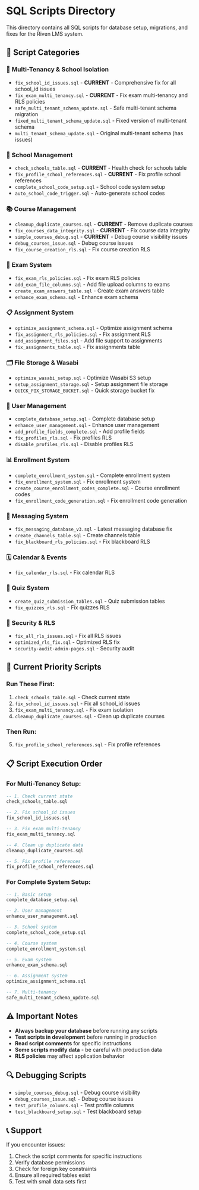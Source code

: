 # SQL Scripts Directory

This directory contains all SQL scripts for database setup, migrations, and fixes for the Riven LMS system.

## 📁 Script Categories

### 🔧 **Multi-Tenancy & School Isolation**
- `fix_school_id_issues.sql` - **CURRENT** - Comprehensive fix for all school_id issues
- `fix_exam_multi_tenancy.sql` - **CURRENT** - Fix exam multi-tenancy and RLS policies
- `safe_multi_tenant_schema_update.sql` - Safe multi-tenant schema migration
- `fixed_multi_tenant_schema_update.sql` - Fixed version of multi-tenant schema
- `multi_tenant_schema_update.sql` - Original multi-tenant schema (has issues)

### 🏫 **School Management**
- `check_schools_table.sql` - **CURRENT** - Health check for schools table
- `fix_profile_school_references.sql` - **CURRENT** - Fix profile school references
- `complete_school_code_setup.sql` - School code system setup
- `auto_school_code_trigger.sql` - Auto-generate school codes

### 📚 **Course Management**
- `cleanup_duplicate_courses.sql` - **CURRENT** - Remove duplicate courses
- `fix_courses_data_integrity.sql` - **CURRENT** - Fix course data integrity
- `simple_courses_debug.sql` - **CURRENT** - Debug course visibility issues
- `debug_courses_issue.sql` - Debug course issues
- `fix_course_creation_rls.sql` - Fix course creation RLS

### 📝 **Exam System**
- `fix_exam_rls_policies.sql` - Fix exam RLS policies
- `add_exam_file_columns.sql` - Add file upload columns to exams
- `create_exam_answers_table.sql` - Create exam answers table
- `enhance_exam_schema.sql` - Enhance exam schema

### 📋 **Assignment System**
- `optimize_assignment_schema.sql` - Optimize assignment schema
- `fix_assignment_rls_policies.sql` - Fix assignment RLS
- `add_assignment_files.sql` - Add file support to assignments
- `fix_assignments_table.sql` - Fix assignments table

### 🗂️ **File Storage & Wasabi**
- `optimize_wasabi_setup.sql` - Optimize Wasabi S3 setup
- `setup_assignment_storage.sql` - Setup assignment file storage
- `QUICK_FIX_STORAGE_BUCKET.sql` - Quick storage bucket fix

### 👥 **User Management**
- `complete_database_setup.sql` - Complete database setup
- `enhance_user_management.sql` - Enhance user management
- `add_profile_fields_complete.sql` - Add profile fields
- `fix_profiles_rls.sql` - Fix profiles RLS
- `disable_profiles_rls.sql` - Disable profiles RLS

### 📊 **Enrollment System**
- `complete_enrollment_system.sql` - Complete enrollment system
- `fix_enrollment_system.sql` - Fix enrollment system
- `create_course_enrollment_codes_complete.sql` - Course enrollment codes
- `fix_enrollment_code_generation.sql` - Fix enrollment code generation

### 💬 **Messaging System**
- `fix_messaging_database_v3.sql` - Latest messaging database fix
- `create_channels_table.sql` - Create channels table
- `fix_blackboard_rls_policies.sql` - Fix blackboard RLS

### 🗓️ **Calendar & Events**
- `fix_calendar_rls.sql` - Fix calendar RLS

### 🧪 **Quiz System**
- `create_quiz_submission_tables.sql` - Quiz submission tables
- `fix_quizzes_rls.sql` - Fix quizzes RLS

### 🔐 **Security & RLS**
- `fix_all_rls_issues.sql` - Fix all RLS issues
- `optimized_rls_fix.sql` - Optimized RLS fix
- `security-audit-admin-pages.sql` - Security audit

## 🚨 **Current Priority Scripts**

### **Run These First:**
1. `check_schools_table.sql` - Check current state
2. `fix_school_id_issues.sql` - Fix all school_id issues
3. `fix_exam_multi_tenancy.sql` - Fix exam isolation
4. `cleanup_duplicate_courses.sql` - Clean up duplicate courses

### **Then Run:**
5. `fix_profile_school_references.sql` - Fix profile references

## 📋 **Script Execution Order**

### **For Multi-Tenancy Setup:**
```sql
-- 1. Check current state
check_schools_table.sql

-- 2. Fix school_id issues
fix_school_id_issues.sql

-- 3. Fix exam multi-tenancy
fix_exam_multi_tenancy.sql

-- 4. Clean up duplicate data
cleanup_duplicate_courses.sql

-- 5. Fix profile references
fix_profile_school_references.sql
```

### **For Complete System Setup:**
```sql
-- 1. Basic setup
complete_database_setup.sql

-- 2. User management
enhance_user_management.sql

-- 3. School system
complete_school_code_setup.sql

-- 4. Course system
complete_enrollment_system.sql

-- 5. Exam system
enhance_exam_schema.sql

-- 6. Assignment system
optimize_assignment_schema.sql

-- 7. Multi-tenancy
safe_multi_tenant_schema_update.sql
```

## ⚠️ **Important Notes**

- **Always backup your database** before running any scripts
- **Test scripts in development** before running in production
- **Read script comments** for specific instructions
- **Some scripts modify data** - be careful with production data
- **RLS policies** may affect application behavior

## 🔍 **Debugging Scripts**

- `simple_courses_debug.sql` - Debug course visibility
- `debug_courses_issue.sql` - Debug course issues
- `test_profile_columns.sql` - Test profile columns
- `test_blackboard_setup.sql` - Test blackboard setup

## 📞 **Support**

If you encounter issues:
1. Check the script comments for specific instructions
2. Verify database permissions
3. Check for foreign key constraints
4. Ensure all required tables exist
5. Test with small data sets first

